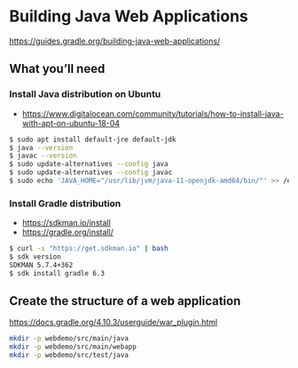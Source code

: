 # Building Java Web Applications

<https://guides.gradle.org/building-java-web-applications/>

## What you’ll need

### Install Java distribution on Ubuntu

* <https://www.digitalocean.com/community/tutorials/how-to-install-java-with-apt-on-ubuntu-18-04>

```sh
$ sudo apt install default-jre default-jdk
$ java --version
$ javac --version
$ sudo update-alternatives --config java
$ sudo update-alternatives --config javac
$ sudo echo 'JAVA_HOME="/usr/lib/jvm/java-11-openjdk-amd64/bin/"' >> /etc/environment
```

### Install Gradle distribution

* <https://sdkman.io/install>
* <https://gradle.org/install/>

```sh
$ curl -s "https://get.sdkman.io" | bash
$ sdk version
SDKMAN 5.7.4+362
$ sdk install gradle 6.3
```

## Create the structure of a web application

<https://docs.gradle.org/4.10.3/userguide/war_plugin.html>

```sh
mkdir -p webdemo/src/main/java
mkdir -p webdemo/src/main/webapp
mkdir -p webdemo/src/test/java
```